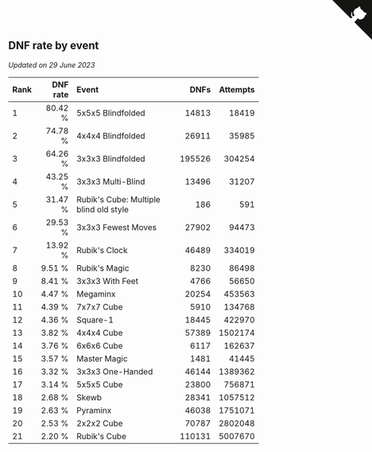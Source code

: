 ## DNF rate by event

*Updated on 29 June 2023*

| Rank | DNF rate | Event | DNFs | Attempts |
| :--- | ---: | :--- | ---: | ---: |
| 1 | 80.42 % | 5x5x5 Blindfolded | 14813 | 18419 |
| 2 | 74.78 % | 4x4x4 Blindfolded | 26911 | 35985 |
| 3 | 64.26 % | 3x3x3 Blindfolded | 195526 | 304254 |
| 4 | 43.25 % | 3x3x3 Multi-Blind | 13496 | 31207 |
| 5 | 31.47 % | Rubik's Cube: Multiple blind old style | 186 | 591 |
| 6 | 29.53 % | 3x3x3 Fewest Moves | 27902 | 94473 |
| 7 | 13.92 % | Rubik's Clock | 46489 | 334019 |
| 8 | 9.51 % | Rubik's Magic | 8230 | 86498 |
| 9 | 8.41 % | 3x3x3 With Feet | 4766 | 56650 |
| 10 | 4.47 % | Megaminx | 20254 | 453563 |
| 11 | 4.39 % | 7x7x7 Cube | 5910 | 134768 |
| 12 | 4.36 % | Square-1 | 18445 | 422970 |
| 13 | 3.82 % | 4x4x4 Cube | 57389 | 1502174 |
| 14 | 3.76 % | 6x6x6 Cube | 6117 | 162637 |
| 15 | 3.57 % | Master Magic | 1481 | 41445 |
| 16 | 3.32 % | 3x3x3 One-Handed | 46144 | 1389362 |
| 17 | 3.14 % | 5x5x5 Cube | 23800 | 756871 |
| 18 | 2.68 % | Skewb | 28341 | 1057512 |
| 19 | 2.63 % | Pyraminx | 46038 | 1751071 |
| 20 | 2.53 % | 2x2x2 Cube | 70787 | 2802048 |
| 21 | 2.20 % | Rubik's Cube | 110131 | 5007670 |


<a href="https://github.com/JustinTimeCuber/wca_statistics" class="github-corner" aria-label="View source on Github"><svg width="80" height="80" viewBox="0 0 250 250" style="fill:#151513; color:#fff; position: absolute; top: 0; border: 0; right: 0;" aria-hidden="true"><path d="M0,0 L115,115 L130,115 L142,142 L250,250 L250,0 Z"></path><path d="M128.3,109.0 C113.8,99.7 119.0,89.6 119.0,89.6 C122.0,82.7 120.5,78.6 120.5,78.6 C119.2,72.0 123.4,76.3 123.4,76.3 C127.3,80.9 125.5,87.3 125.5,87.3 C122.9,97.6 130.6,101.9 134.4,103.2" fill="currentColor" style="transform-origin: 130px 106px;" class="octo-arm"></path><path d="M115.0,115.0 C114.9,115.1 118.7,116.5 119.8,115.4 L133.7,101.6 C136.9,99.2 139.9,98.4 142.2,98.6 C133.8,88.0 127.5,74.4 143.8,58.0 C148.5,53.4 154.0,51.2 159.7,51.0 C160.3,49.4 163.2,43.6 171.4,40.1 C171.4,40.1 176.1,42.5 178.8,56.2 C183.1,58.6 187.2,61.8 190.9,65.4 C194.5,69.0 197.7,73.2 200.1,77.6 C213.8,80.2 216.3,84.9 216.3,84.9 C212.7,93.1 206.9,96.0 205.4,96.6 C205.1,102.4 203.0,107.8 198.3,112.5 C181.9,128.9 168.3,122.5 157.7,114.1 C157.9,116.9 156.7,120.9 152.7,124.9 L141.0,136.5 C139.8,137.7 141.6,141.9 141.8,141.8 Z" fill="currentColor" class="octo-body"></path></svg></a><style>.github-corner:hover .octo-arm{animation:octocat-wave 560ms ease-in-out}@keyframes octocat-wave{0%,100%{transform:rotate(0)}20%,60%{transform:rotate(-25deg)}40%,80%{transform:rotate(10deg)}}@media (max-width:500px){.github-corner:hover .octo-arm{animation:none}.github-corner .octo-arm{animation:octocat-wave 560ms ease-in-out}}</style>
